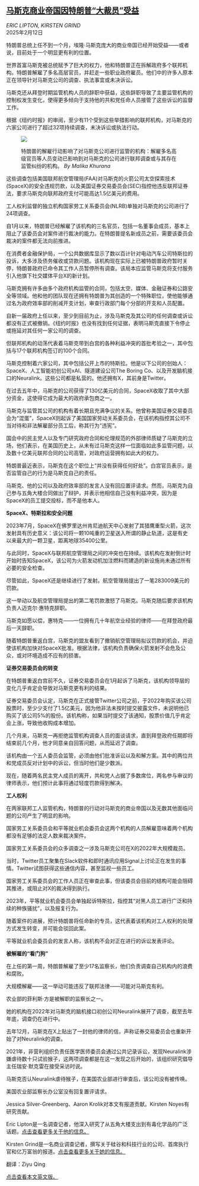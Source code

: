 <!--1740100022000-->
[马斯克商业帝国因特朗普“大裁员”受益](https://cn.nytimes.com/usa/20250212/elon-musk-companies-conflicts/)
------

<address>ERIC LIPTON, KIRSTEN GRIND</address><time pudate="2025-02-19 01:47:36" datetime="2025-02-19 01:47:36">2025年2月12日</time><section><p>特朗普总统上任不到一个月，埃隆·马斯克庞大的商业帝国已经开始受益——或者说，目前处于一个明显更有利的位置。</p><p>世界首富马斯克被总统赋予了巨大的权力，他和特朗普正在拆解政府多个联邦机构。特朗普解雇了多名高层官员，并赶走一些职业政府雇员。他们中的许多人原本正在领导针对马斯克公司的调查、执法事宜或未决诉讼。</p><p>马斯克还从拜登时期监管机构人员的辞职中获益，这些辞职导致了主要监管机构的控制权发生变化，使得更多倾向于支持他的共和党任命人员接管了这些诉讼的监督工作。</p><p>根据《纽约时报》的审阅，至少有11个受到这些举措影响的联邦机构，对马斯克的六家公司进行了超过32项持续调查，未决诉讼或执法行动。</p><p><figure><img src="https://images.weserv.nl/?url=static01.nyt.com/images/2025/02/12/multimedia/c12musk-conflicts/c12musk-conflicts-master1050.png"></p><figcaption>特朗普的解雇行动影响了对马斯克公司进行监管的机构：解雇多名高级官员等人员变动已影响到对马斯克的公司进行联邦调查或与其存在监管纠纷的机构。 <cite>By Malika Khurana</cite></figcaption></figure><p>这些调查包括美国联邦航空管理局(FAA)对马斯克的火箭公司太空探索技术(SpaceX)的安全违规罚款，以及美国证券交易委员会(SEC)指控他违反联邦证券法，要求马斯克向联邦政府支付可能高达1.5亿美元的费用。</p><p>工人权利监督的独立机构国家劳工关系委员会(NLRB)单独对马斯克的公司进行了24项调查。</p><p>自1月以来，特朗普已经解雇了该机构的三名官员，包括一名董事会成员，基本上阻止了该委员会对案件进行裁决的能力。在特朗普提名新成员之前，需要该委员会裁决的案件都无法向前推进。</p><p>在消费者金融保护局，一个公共数据库显示了数以百计针对电动汽车公司特斯拉的投诉，大多涉及债务催收或贷款问题。该机构现在实际上已被特朗普政府暂时关停，特朗普政府已命令其工作人员暂停所有调查。该局本应监管马斯克将支付服务引入他旗下社交媒体平台X的新计划。</p><p>马斯克拥有许多由多个政府机构监管的合同，包括太空、媒体、金融证券和公路安全等领域。他和他的团队现在还拥有特朗普为其创造的一个特殊职位，使他能够通过名为政府效率部的削减开支计划，审查行政部门每个分部的开支和人员配置。</p><p>自新一届政府上任以来，至少到目前为止，涉及马斯克及其公司的任何调查或诉讼都没有正式被撤销。《纽约时报》也没有找到任何证据，表明马斯克直接下令停止或拖延对其任何一家公司的调查。</p><p>但联邦机构的动荡代表着马斯克带到白宫的各种利益冲突的首批考验之一，其中包括与17个联邦机构签订的100个合同。</p><p>马斯克控制着六家公司，其中包括公开上市的特斯拉。他是以下公司的创始人：SpaceX、人工智能初创公司xAI、隧道建设公司The Boring Co、以及开发脑机接口的Neuralink。这些公司都是私营的。他还拥有X，其前身是Twitter。</p><p>在过去五年中，马斯克的公司获得了130亿美元的合同，SpaceX收取了其中大部分资金，这使得它成为最大的政府承包商之一。</p><p>马斯克与监管其公司的机构有着长期且充满争议的关系。他曾称美国证券交易委员会为“混蛋”，SpaceX则起诉了美国国家劳动关系委员会，在该机构指控其公司不当对待和非法解雇部分员工后，称其行为“违宪”。</p><p>国会中的民主党人以及专门研究政府合同和伦理规范的外部律师质疑了马斯克的立场，他们表示，在美国历史上，从未有过马斯克这样一位面临如此多监管问题，以及数十亿美元联邦合同的公司高管，对政府运营拥有如此大的权力。</p><p>特朗普最近表示，马斯克在这个职位上“并没有获得任何好处”。白宫官员表示，是否监管自己的行为是马斯克自己的责任。</p><p>马斯克、他的公司以及政府效率部的发言人没有回应置评请求。然而，马斯克为自己参与五角大楼合同做出了辩护，并表示他相信自己没有利益冲突，因为是SpaceX的员工提交投标，而不是他本人。</p><p><b>SpaceX、特斯拉和安全问题</b></p><p>2023年7月，SpaceX在佛罗里达州肯尼迪航天中心发射了其猎鹰重型火箭，这次发射具有历史意义：该公司将一颗10吨重的卫星送入所谓的静止轨道，这是有史以来最大的一颗卫星，距离地球35400公里。</p><p>与此同时，SpaceX与联邦航空管理局之间的冲突也在持续。该机构在发射倒计时开始时告知SpaceX，该公司为火箭发动机加注燃料而建造的新设施尚未通过所有必要的安全检查。</p><p>尽管如此，SpaceX还是继续进行了发射。航空管理局提出了一笔283009美元的罚款。</p><p>这一举动以及航空管理局提出的第二笔罚款激怒了马斯克。马斯克随后要求该机构负责人迈克尔·惠特克辞职。</p><p>马斯克如愿以偿，惠特克——一位拥有几十年航空业经验的律师——在拜登政府最后一天辞职。<br></p><p>随着特朗普重返白宫，马斯克的盟友看到了撤销航空管理局拟议罚款的机会，并迫使该机构加快对SpaceX批准。根据法律，该机构负责确保火箭发射不会危及公众，或对环境造成不应有的损害。</p><p><b>证券交易委员会的转变</b></p><p>在特朗普重返白宫前不久，证券交易委员会在1月起诉了马斯克，该机构领导层的变化几乎肯定会导致对马斯克更有利的结果。</p><p>证券交易委员会认定，马斯克在正式接管Twitter公司之前，于2022年购买该公司股票时，至少少支付了1.5亿美元，因为他非法未按时提交披露文件，未说明他已购买了该公司5%的股份。该机构称，如果当时提交了该通知，股票价值几乎肯定会上涨，导致他收购成本增加。</p><p>几个月来，马斯克一再拒绝监管机构调查人员的面谈请求，直到拜登政府任期即将结束前几个月，他才同意亲自回答问题，从而延迟了调查。</p><p>该机构由一个五人委员会监管，必须由他们批准诉讼以及和解方案。其中的两位共和党成员反对计划中的诉讼，但当时他们是少数派。</p><p>现在，随着两名民主党人成员的离开，共和党人占据了多数席位，两名参与审议的律师表示，他们预计此事将通过轻度罚款得到解决。</p><p><b>工人权利</b></p><p>在两家联邦工人监管机构，特朗普的行动对马斯克的商业帝国以及无数其他面临问题的公司产生了明显的影响。</p><p>国家劳工关系委员会和平等就业机会委员会这两个机构的人员解雇意味着两个机构都没有足够的法定人数来裁决案件。</p><p>国家劳工关系委员会的众多调查之一涉及马斯克公司在X的2022年大规模裁员。</p><p>当时，Twitter员工聚集在Slack软件和即时通讯应用Signal上讨论正在发生的事情。Twitter试图获得这些通信内容，甚至监视一些员工。</p><p>国家劳工关系委员会的工作人员正在审查此事，但该委员会目前的结构可能会阻碍其推进，或阻止对X的裁决得到执行。</p><p>2023年，平等就业机会委员会单独起诉特斯拉，指控其“对黑人员工进行广泛和持续的种族骚扰”，以及报复行为。</p><p>随着案件的进展，预计特朗普将任命新的专员，这代表着该机构对工人权利的处理方式发生转变，并可能会驳回此案。</p><p>平等就业机会委员会的发言人称，该机构不会对正在进行的诉讼发表评论。</p><p><b>被解雇的“看门狗”</b></p><p>在上任的第一周，特朗普解雇了至少17名监察长，他们负责调查自己机构内的浪费和腐败。</p><p>大规模解雇——这一举动可能违反了联邦法律——可能对马斯克有利。</p><p>农业部的菲利斯·方是被解职的监察长之一。</p><p>她的机构在2022年对马斯克的脑机接口初创公司Neuralink展开了调查，截至去年年底，调查仍在进行中。<b></b></p><p>去年12月，马斯克在X上贴出了一封他的律师的信，声称证券交易委员会也重新开始了对Neuralink的调查。</p><p>2021年，非营利组织负责任医学医师委员会通过公共记录诉讼，发现Neuralink涉嫌虐待数十只试验猴子，这两项调查都是在这一发现之后开始的，该组织研究倡导主任瑞安·默克雷在接受采访时说。</p><p>马斯克否认Neuralink虐待猴子，在美国农业部进行审查后，该公司没有被传唤。</p><p>美国农业部监察长办公室没有回复置评请求。</p></section><footer><p>Jessica Silver-Greenberg、Aaron Krolik对本文有报道贡献。Kirsten Noyes有研究贡献。</p><p>Eric Lipton是一名调查记者，他深入研究了从五角大楼支出到有毒化学品的广泛话题。<a rel="nofollow" target="_blank" href="https://www.nytimes.com/by/eric-lipton">点击查看更多关于他的信息。</a></p><p>Kirsten Grind是一名商业调查记者，撰写关于硅谷和科技行业的公司、首席执行官和亿万富翁的报道。<a rel="nofollow" target="_blank" href="https://www.nytimes.com/by/kirsten-grind">点击查看更多关于她的信息。</a></p><p>翻译：Ziyu Qing</p><p><a rel="nofollow" target="_blank" href="https://www.nytimes.com/2025/02/11/us/politics/elon-musk-companies-conflicts.html">点击查看本文英文版。</a></p></footer>

